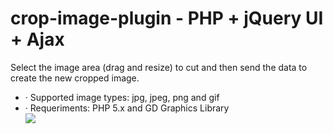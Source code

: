 # crop-image-plugin - PHP + jQuery UI + Ajax
Select the image area (drag and resize) to cut and then send the data to create the new cropped image.

<ul>
<li>· Supported image types: jpg, jpeg, png and gif</li>
<li>· Requeriments: PHP 5.x and GD Graphics Library</li>

<img src="https://github.com/ManuDavila/crop-image-plugin/screenshot.jpg" />


